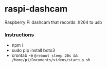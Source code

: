 # raspi-dashcam
Raspberry Pi dashcam that records .h264 to usb

### Instructions
* npm i
* sudo pip install boto3
* crontab -e
```@reboot sleep 20s && /home/pi/Documents/videos/startup.sh```
